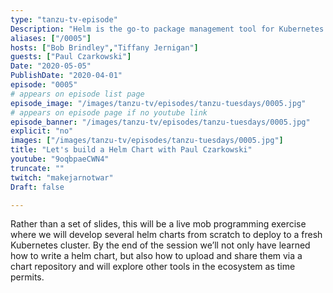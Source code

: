 ```yaml
---
type: "tanzu-tv-episode"
Description: "Helm is the go-to package management tool for Kubernetes. Let’s work as a team to build a Helm chart, create a chart repository and deploy our applications to Kubernetes."
aliases: ["/0005"]
hosts: ["Bob Brindley","Tiffany Jernigan"]
guests: ["Paul Czarkowski"]
Date: "2020-05-05"
PublishDate: "2020-04-01"
episode: "0005"
# appears on episode list page
episode_image: "/images/tanzu-tv/episodes/tanzu-tuesdays/0005.jpg"
# appears on episode page if no youtube link
episode_banner: "/images/tanzu-tv/episodes/tanzu-tuesdays/0005.jpg"
explicit: "no"
images: ["/images/tanzu-tv/episodes/tanzu-tuesdays/0005.jpg"]
title: "Let's build a Helm Chart with Paul Czarkowski"
youtube: "9oqbpaeCWN4"
truncate: ""
twitch: "makejarnotwar"
Draft: false

---
```



Rather than a set of slides, this will be a live mob programming exercise where we will develop several helm charts from scratch to deploy to a fresh Kubernetes cluster. By the end of the session we’ll not only have learned how to write a helm chart, but also how to upload and share them via a chart repository and will explore other tools in the ecosystem as time permits.